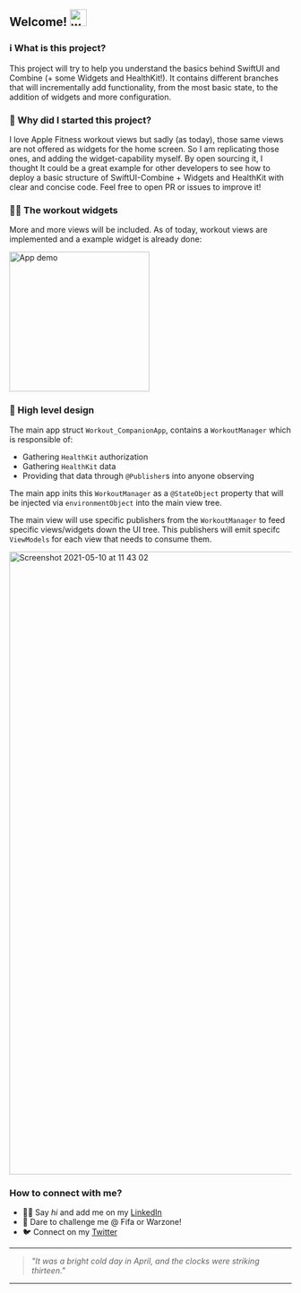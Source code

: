 ## Welcome! <img src="https://user-images.githubusercontent.com/3911039/113623796-c025f900-9656-11eb-929e-17d3c22357ff.gif" width="30px" alt="wave gif">



### ℹ️ What is this project?
This project will try to help you understand the basics behind SwiftUI and Combine (+ some Widgets and HealthKit!).
It contains different branches that will incrementally add functionality, from the most basic state, to the addition of widgets and more configuration.



### 🧐 Why did I started this project?
I love Apple Fitness workout views but sadly (as today), those same views are not offered as widgets for the home screen. So I am replicating those ones, and adding the widget-capability myself. By open sourcing it, I thought It could be a great example for other developers to see how to deploy a basic structure of SwiftUI-Combine + Widgets and HealthKit with clear and concise code.
Feel free to open PR or issues to improve it!



### 🏋️‍♀️ The workout widgets
More and more views will be included. As of today, workout views are implemented and a example widget is already done:

<img src="https://user-images.githubusercontent.com/3911039/117643229-14555900-b180-11eb-8389-c8ef10d5d19c.gif" alt="App demo" width="250"/>



### 🧠 High level design
The main app struct `Workout_CompanionApp`, contains a `WorkoutManager` which is responsible of:
- Gathering `HealthKit` authorization
- Gathering `HealthKit` data
- Providing that data through `@Publisher`s into anyone observing

The main app inits this `WorkoutManager` as a `@StateObject` property that will be injected via `environmentObject` into the main view tree.

The main view will use specific publishers from the `WorkoutManager` to feed specific views/widgets down the UI tree. This publishers will emit specifc `ViewModels` for each view that needs to consume them.

<img width="1113" alt="Screenshot 2021-05-10 at 11 43 02" src="https://user-images.githubusercontent.com/3911039/117647482-eaeafc00-b184-11eb-8de2-b984425525c4.png">


### How to connect with me?
- 🙌🏻 Say _hi_ and add me on my [LinkedIn](https://www.linkedin.com/in/marioeguiluzalebicto/)
- 👾 Dare to challenge me @ Fifa or Warzone!
- 🐦 Connect on my [Twitter](https://twitter.com/marioeguiluz)



---
> _"It was a bright cold day in April, and the clocks were striking thirteen."_
---
